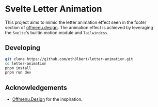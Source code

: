 # Svelte Letter Animation

This project aims to mimic the letter animation effect seen in the footer section of
[offmenu.design](https://offmenu.design). The animation effect is achieved by leveraging the
`Svelte`'s builtin motion module and `Tailwindcss`.

## Developing

   ```bash
   git clone https://github.com/eth3lbert/letter-animation.git
   cd letter-animation
   pnpm install
   pnpm run dev
   ```

## Acknowledgements

- [Offmenu.Design](https://offmenu.design) for the inspiration.
